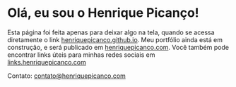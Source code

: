 # Olá, eu sou o Henrique Picanço!

Esta página foi feita apenas para deixar algo na tela, quando se acessa diretamente o link [henriquepicanco.github.io](https://henriquepicanco.github.io). Meu portfólio ainda está em construção, e será publicado em [henriquepicanco.com](https://henriquepicanco.com/). Você também pode encontrar links úteis para minhas redes sociais em [links.henriquepicanco.com](https://links.henriquepicanco.com/)

Contato: contato@henriquepicanco.com
